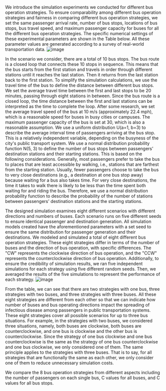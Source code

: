We introduce the simulation experiments we conducted for different bus operation strategies. To ensure comparability among different bus operation strategies and fairness in comparing different bus operation strategies, we set the same passenger arrival rate, number of bus stops, locations of bus stops, bus travel speed, and maximum passenger capacity for buses for all the different bus operation strategies. 
The specific numerical settings of these experimental parameters are shown in the Table below. All these parameter values are generated according to a survey of real-world transportation data.
![image](https://github.com/Longfei-Zhou/Bus-Simulation/assets/49735872/43a47952-6c2c-4492-a389-203844e4ba97)

In the scenario we consider, there are a total of 10 bus stops. The bus route is a closed loop that connects these 10 stops in sequence. This means that the bus starts from the first station and travels in order through different stations until it reaches the last station. Then it returns from the last station back to the first station. 
To simplify the simulation calculations, we use the travel time of the bus to define the distance between different bus stops. We set the average travel time between the first and last stops to be 20 minutes, passing through eight stations in between.
Since the bus route is a closed loop, the time distance between the first and last stations can be interpreted as the time to complete the loop. After some research, we set the average travel speed of the bus at 10 m/s (approximately 22.4 mph), which is a reasonable speed for buses in busy cities or campuses. The maximum passenger capacity of the bus is set at 30, which is also a reasonable assumption.
We use a uniform distribution U(a=1, b=3) to describe the average interval time of passengers arriving at the bus stop. This is a relatively independent variable, depending on the busyness of the city's public transport system. 
We use a normal distribution probability function N(5, 3) to define the number of bus stops between passengers' destination stations and their starting stations. This is based on the following considerations. Generally, most passengers prefer to take the bus to places that are least accessible by walking, i.e., stations that are farthest from the starting station. Usually, fewer passengers choose to take the bus to very close destinations (e.g., a destination at one bus stop away) because waiting for a bus also takes time. For very close destinations, the time it takes to walk there is likely to be less than the time spent both waiting for and riding the bus. Therefore, we use a normal distribution probability function to describe the probability of the number of stations between passengers' destination stations and the starting stations.

The designed simulation examines eight different scenarios with different directions and numbers of buses. Each scenario runs on five different seeds to ensure identical passenger and destination generation. 
All simulation models created have the aforementioned parameters with a set seed to ensure the same distribution for passenger generation and their destinations. 
We modeled and simulated a total of eight different bus operation strategies. These eight strategies differ in terms of the number of buses and the direction of bus operation, with specific differences. The "CW" represents the clockwise direction of bus operation, and the "CCW" represents the counterclockwise direction of bus operation.
Additionally, to ensure the credibility of simulation results, we ran five independent simulations for each strategy using five different random seeds. Then, we averaged the results of the five simulations to represent the performance of each strategy.
![image](https://github.com/Longfei-Zhou/Bus-Simulation/assets/49735872/51662f6e-e434-4c76-becd-93b3d3e24949)

From the table, we can see that there are two strategies with one bus, three strategies with two buses, and three strategies with three buses.
All these eight strategies are different from each other so that we can indicate how number of buses and bus operating directions impact the spreading of infectious disease among passengers in public transportation systems. 
These eight strategies cover all possible scenarios for up to three bus situations. For example, in the strategies with two buses, we considered three situations, namely, both buses are clockwise, both buses are counterclockwise, and one bus is clockwise and the other bus is counterclockwise. Since the strategy of one bus clockwise and one bus counterclockwise is the same as the strategy of one bus counterclockwise and one bus clockwise, we only considered one of them. The same principle applies to the strategies with three buses. That is to say, for all strategies that are functionally the same as each other, we only consider one of them to reduce unnecessary simulation costs.

We compare the 8 bus operation strategies from different aspects including the number of passengers on each single bus, C values for all buses, and C values for all bus stops.
